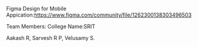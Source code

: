 Figma Design for Mobile Appication:https://www.figma.com/community/file/1262300138303496503

Team Members:
College Name:SRIT

Aakash R, Sarvesh R P, 
Velusamy S.
